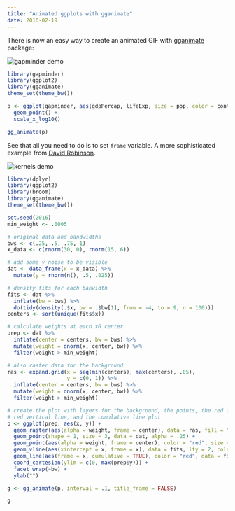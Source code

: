 ```yaml
---
title: "Animated ggplots with gganimate"
date: 2016-02-19
---
```


There is now an easy way to create an animated GIF with [gganimate](https://github.com/dgrtwo/gganimate) package:

![gapminder demo](/images/gganimate_gapminder.gif)

```r
library(gapminder)
library(ggplot2)
library(gganimate)
theme_set(theme_bw())

p <- ggplot(gapminder, aes(gdpPercap, lifeExp, size = pop, color = continent, frame = year)) +
  geom_point() +
  scale_x_log10()

gg_animate(p)
```

See that all you need to do is to set `frame` variable. A more sophisticated example from [David Robinson](http://varianceexplained.org/r/why-I-use-ggplot2/).

![kernels demo](/images/gganimate_kernels.gif)

```r
library(dplyr)
library(ggplot2)
library(broom)
library(gganimate)
theme_set(theme_bw())

set.seed(2016)
min_weight <- .0005

# original data and bandwidths
bws <- c(.25, .5, .75, 1)
x_data <- c(rnorm(30, 0), rnorm(15, 6))

# add some y noise to be visible
dat <- data_frame(x = x_data) %>%
  mutate(y = rnorm(n(), .5, .025))

# density fits for each banwidth
fits <- dat %>%
  inflate(bw = bws) %>%
  do(tidy(density(.$x, bw = .$bw[1], from = -4, to = 9, n = 100)))
centers <- sort(unique(fits$x))

# calculate weights at each x0 center
prep <- dat %>%
  inflate(center = centers, bw = bws) %>%
  mutate(weight = dnorm(x, center, bw)) %>%
  filter(weight > min_weight)

# also raster data for the background
ras <- expand.grid(x = seq(min(centers), max(centers), .05),
                   y = c(0, 1)) %>%
  inflate(center = centers, bw = bws) %>%
  mutate(weight = dnorm(x, center, bw)) %>%
  filter(weight > min_weight)

# create the plot with layers for the background, the points, the red fills, the
# red vertical line, and the cumulative line plot
p <- ggplot(prep, aes(x, y)) +
  geom_raster(aes(alpha = weight, frame = center), data = ras, fill = "gray", hjust = 0, vjust = 0) +
  geom_point(shape = 1, size = 3, data = dat, alpha = .25) +
  geom_point(aes(alpha = weight, frame = center), color = "red", size = 3) +
  geom_vline(aes(xintercept = x, frame = x), data = fits, lty = 2, color = "red") +
  geom_line(aes(frame = x, cumulative = TRUE), color = "red", data = fits) +
  coord_cartesian(ylim = c(0, max(prep$y))) +
  facet_wrap(~bw) +
  ylab("")

g <- gg_animate(p, interval = .1, title_frame = FALSE)

g
```